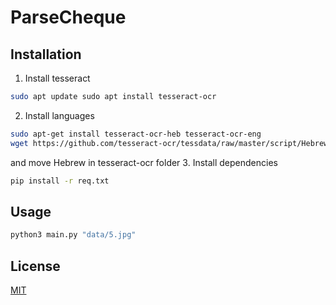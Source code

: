 # ParseCheque

## Installation

1. Install tesseract
```bash
sudo apt update sudo apt install tesseract-ocr
```
2. Install languages
```bash
sudo apt-get install tesseract-ocr-heb tesseract-ocr-eng
wget https://github.com/tesseract-ocr/tessdata/raw/master/script/Hebrew.traineddata
```
and move Hebrew in tesseract-ocr folder
3. Install dependencies 
```bash
pip install -r req.txt
```
## Usage

```bash
python3 main.py "data/5.jpg"
```

## License
[MIT](https://choosealicense.com/licenses/mit/)
